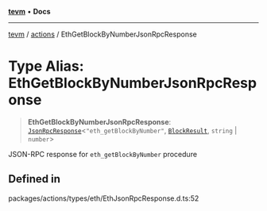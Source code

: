 [**tevm**](../../README.md) • **Docs**

***

[tevm](../../modules.md) / [actions](../README.md) / EthGetBlockByNumberJsonRpcResponse

# Type Alias: EthGetBlockByNumberJsonRpcResponse

> **EthGetBlockByNumberJsonRpcResponse**: [`JsonRpcResponse`](../../index/type-aliases/JsonRpcResponse.md)\<`"eth_getBlockByNumber"`, [`BlockResult`](../../index/type-aliases/BlockResult.md), `string` \| `number`\>

JSON-RPC response for `eth_getBlockByNumber` procedure

## Defined in

packages/actions/types/eth/EthJsonRpcResponse.d.ts:52
